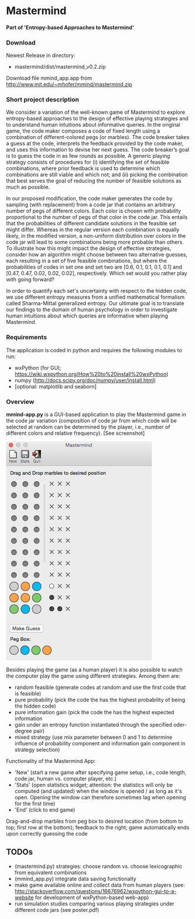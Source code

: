 # Mastermind 
#### Part of 'Entropy-based Approaches to Mastermind'

### Download

Newest Release in directory:
- mastermind/dist/mastermind_v0.2.zip

Download file mmind_app.app from http://www.mit.edu/~mhofer/mmind/mastermind.zip


### Short project description 

We consider a variation of the well-known game of Mastermind to explore entropy-based approaches to the design of effective playing strategies and to understand human intuitions about informative queries. In the original game, the code maker composes a code of fixed length using a combination of different-colored pegs (or marbles). The code breaker takes a guess at the code, interprets the feedback provided by the code maker, and uses this information to devise her next guess. The code breaker’s goal is to guess the code in as few rounds as possible. A generic playing strategy consists of procedures for (i) identifying the set of feasible combinations, where prior feedback is used to determine which combinations are still viable and which not; and (ii) picking the combination that best serves the goal of reducing the number of feasible solutions as much as possible. 

In our proposed modification, the code maker generates the code by sampling (with replacement) from a code jar that contains an arbitrary number of pegs of different colors. Each color is chosen with probability proportional to the number of pegs of that color in the code jar. This entails that the probabilities of different candidate solutions in the feasible set might differ. Whereas in the regular version each combination is equally likely, in the modified version, a non-uniform distribution over colors in the code jar will lead to some combinations being more probable than others. To illustrate how this might impact the design of effective strategies, consider how an algorithm might choose between two alternative guesses, each resulting in a set of five feasible combinations, but where the probabilities of codes in set one and set two are [0.6, 0.1, 0.1, 0.1, 0.1] and [0.47, 0.47, 0.02, 0.02, 0.02], respectively. Which set would you rather play with going forward?

In order to quantify each set's uncertainty with respect to the hidden code, we use different entropy measures from a unified mathematical formalism called Sharma-Mittal generalized entropy. Our ultimate goal is to translate our findings to the domain of human psychology in order to investigate human intuitions about which queries are informative when playing Mastermind.


### Requirements

The application is coded in python and requires the following modules to run:
* wxPython (for GUI; https://wiki.wxpython.org/How%20to%20install%20wxPython)
* numpy (http://docs.scipy.org/doc/numpy/user/install.html)
* [optional: matplotlib and seaborn]

### Overview

**mmind-app.py** is a GUI-based application to play the Mastermind game in 
the code jar variation (composition of code jar from which code will be 
selected at random can be determined by the player, i.e., number of 
different colors and relative frequency). [See screenshot]

![screenshot][logo]

[logo]: img/ss.png "game screenshot"

Besides playing the game (as a human player) it is also possible to watch 
the computer play the game using different strategies. Among them are:
* random feasible (generate codes at random and use the first code that
is feasible)
* pure probability (pick the code the has the highest probability of
being the hidden code)
* pure information gain (pick the code the has the highest expected information
* gain under an entropy function instantiated through the specified oder-degree pair)
* mixed strategy (use mix parameter between 0 and 1 to determine influence of 
probability component and information gain component in strategy selection)

Functionality of the Mastermind App:
* 'New' (start a new game after specifying game setup, i.e., code length, 
code jar, human vs. computer player, etc.)
* 'Stats' (open statistics widget; attention: the statistics will only be 
computed (and updated) when the window is opened / as long as it's open.
Opening the window can therefore sometimes lag when opening for the first 
time)
* 'End' (click to end game)

Drag-and-drop marbles from peg box to desired location (from bottom to top; 
first row at the bottom); feedback to the right; game automatically ends 
upon correctly guessing the code


## TODOs

* (mastermind.py) strategies: choose random vs. choose lexicographic from equivalent combinations
* (mmind_app.py) integrate data saving functionalty
* make game available online and collect data from human players (see: http://stackoverflow.com/questions/16676962/wxpython-gui-to-a-website for development of wxPython-based web-app)
* run simulation studies comparing various playing strategies under different 
code jars (see poster.pdf)
